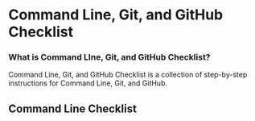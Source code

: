# Command Line, Git, and GitHub Checklist

### What is Command LIne, Git, and GitHub Checklist?
Command Line, Git, and GitHub Checklist is a collection of step-by-step instructions for Command Line, Git, and GitHub.

## Command Line Checklist
